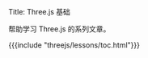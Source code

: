 Title: Three.js 基础

帮助学习 Three.js 的系列文章。

{{{include "threejs/lessons/toc.html"}}}

<!--

{{{table_of_contents}}}

-->



